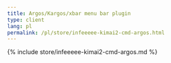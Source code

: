 ```yaml
---
title: Argos/Kargos/xbar menu bar plugin
type: client
lang: pl
permalink: /pl/store/infeeeee-kimai2-cmd-argos.html
---
```


{% include store/infeeeee-kimai2-cmd-argos.md %}
